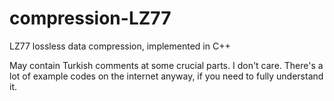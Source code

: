 # compression-LZ77
LZ77 lossless data compression, implemented in C++

May contain Turkish comments at some crucial parts. I don't care. There's a lot of 
example codes on the internet anyway, if you need to fully understand it.
